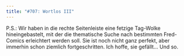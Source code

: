 ```yaml
---
title: "#707: Wortlos III"
---
```


P.S.: Wir haben in die rechte Seitenleiste eine fetzige Tag-Wolke hineingebastelt, mit der die thematische Suche nach bestimmten Fred-Comics erleichtert werden soll. Sie ist noch nicht ganz perfekt, aber immerhin schon ziemlich fortgeschritten.
Ich hoffe, sie gefällt...
Und so.
